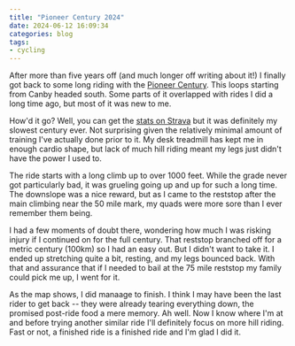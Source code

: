```yaml
---
title: "Pioneer Century 2024"
date: 2024-06-12 16:09:34
categories: blog
tags:
- cycling
---
```


After more than five years off (and much longer off writing about it!) I finally
got back to some long riding with the [Pioneer
Century](https://portlandbicyclingclub.com/pioneer/). This loops starting from
Canby headed south. Some parts of it overlapped with rides I did a long time
ago, but most of it was new to me.

How'd it go? Well, you can get the [stats on
Strava](https://www.strava.com/activities/11607482896) but it was definitely my
slowest century ever. Not surprising given the relatively minimal amount of
training I've actually done prior to it. My desk treadmill has kept me in enough
cardio shape, but lack of much hill riding meant my legs just didn't have the
power I used to.

The ride starts with a long climb up to over 1000 feet. While the grade never
got particularly bad, it was grueling going up and up for such a long time. The
downslope was a nice reward, but as I came to the reststop after the main
climbing near the 50 mile mark, my quads were more sore than I ever remember
them being.

I had a few moments of doubt there, wondering how much I was risking injury if I
continued on for the full century. That reststop branched off for a metric
century (100km) so I had an easy out. But I didn't want to take it. I ended up
stretching quite a bit, resting, and my legs bounced back. With that and
assurance that if I needed to bail at the 75 mile reststop my family could pick
me up, I went for it.

As the map shows, I did manaage to finish. I think I may have been the last
rider to get back -- they were already tearing everything down, the promised
post-ride food a mere memory. Ah well. Now I know where I'm at and before trying
another similar ride I'll definitely focus on more hill riding. Fast or not, a
finished ride is a finished ride and I'm glad I did it.
